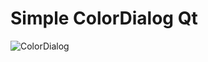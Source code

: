 # Simple ColorDialog Qt
![ColorDialog](https://user-images.githubusercontent.com/13070282/80280084-6ad52e00-870a-11ea-92b4-d9772e5ddd04.png)
